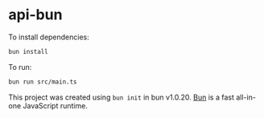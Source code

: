 # api-bun

To install dependencies:

```bash
bun install
```

To run:

```bash
bun run src/main.ts
```

This project was created using `bun init` in bun v1.0.20. [Bun](https://bun.sh) is a fast all-in-one JavaScript runtime.

